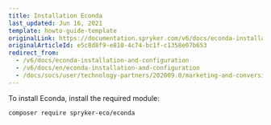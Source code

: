 ```yaml
---
title: Installation Econda
last_updated: Jun 16, 2021
template: howto-guide-template
originalLink: https://documentation.spryker.com/v6/docs/econda-installation-and-configuration
originalArticleId: e5c8d8f9-e810-4c74-bc1f-c1358e07b653
redirect_from:
  - /v6/docs/econda-installation-and-configuration
  - /v6/docs/en/econda-installation-and-configuration
  - /docs/socs/user/technology-partners/202009.0/marketing-and-conversion/personalization-and-cross-selling/econda/econda-installation-and-configuration.html
---
```


To install Econda, install the required module:

```bash
composer require spryker-eco/econda
```

